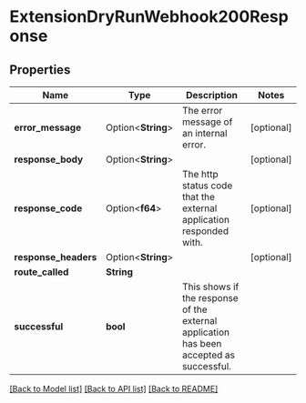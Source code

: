 # ExtensionDryRunWebhook200Response

## Properties

Name | Type | Description | Notes
------------ | ------------- | ------------- | -------------
**error_message** | Option<**String**> | The error message of an internal error. | [optional]
**response_body** | Option<**String**> |  | [optional]
**response_code** | Option<**f64**> | The http status code that the external application responded with. | [optional]
**response_headers** | Option<**String**> |  | [optional]
**route_called** | **String** |  | 
**successful** | **bool** | This shows if the response of the external application has been accepted as successful. | 

[[Back to Model list]](../README.md#documentation-for-models) [[Back to API list]](../README.md#documentation-for-api-endpoints) [[Back to README]](../README.md)


